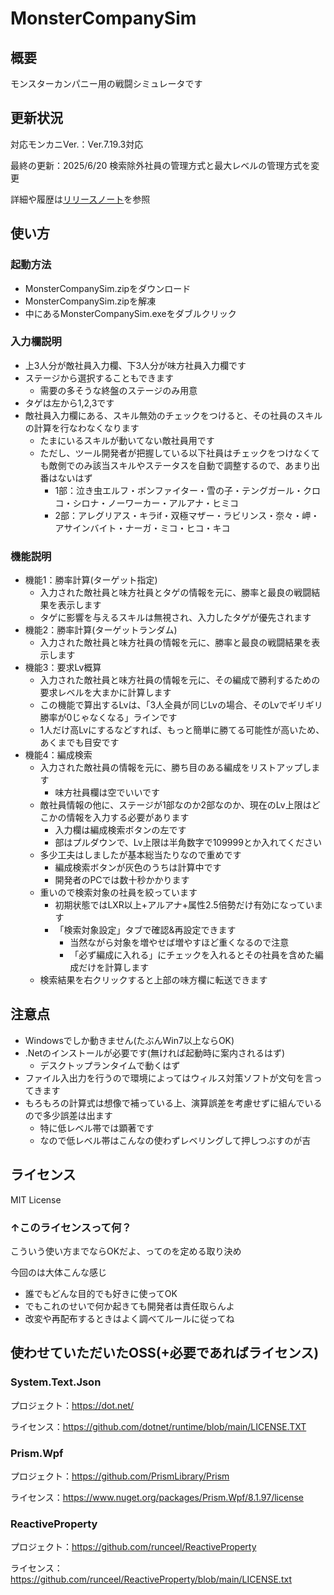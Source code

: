 # MonsterCompanySim

## 概要

モンスターカンパニー用の戦闘シミュレータです

## 更新状況

対応モンカニVer.：Ver.7.19.3対応

最終の更新：2025/6/20 検索除外社員の管理方式と最大レベルの管理方式を変更

詳細や履歴は[リリースノート](ReleaseNotes.md)を参照

## 使い方

### 起動方法

- MonsterCompanySim.zipをダウンロード
- MonsterCompanySim.zipを解凍
- 中にあるMonsterCompanySim.exeをダブルクリック

### 入力欄説明

- 上3人分が敵社員入力欄、下3人分が味方社員入力欄です
- ステージから選択することもできます
  - 需要の多そうな終盤のステージのみ用意
- タゲは左から1,2,3です
- 敵社員入力欄にある、スキル無効のチェックをつけると、その社員のスキルの計算を行なわなくなります
  - たまにいるスキルが動いてない敵社員用です
  - ただし、ツール開発者が把握している以下社員はチェックをつけなくても敵側でのみ該当スキルやステータスを自動で調整するので、あまり出番はないはず
    - 1部：泣き虫エルフ・ボンファイター・雪の子・テングガール・クロコ・シロナ・ノーワーカー・アルアナ・ヒミコ
    - 2部：アレグリアス・キラif・双極マザー・ラビリンス・奈々・岬・アサインバイト・ナーガ・ミコ・ヒコ・キコ

### 機能説明

- 機能1：勝率計算(ターゲット指定)
  - 入力された敵社員と味方社員とタゲの情報を元に、勝率と最良の戦闘結果を表示します
  - タゲに影響を与えるスキルは無視され、入力したタゲが優先されます
- 機能2：勝率計算(ターゲットランダム)
  - 入力された敵社員と味方社員の情報を元に、勝率と最良の戦闘結果を表示します
- 機能3：要求Lv概算
  - 入力された敵社員と味方社員の情報を元に、その編成で勝利するための要求レベルを大まかに計算します
  - この機能で算出するLvは、「3人全員が同じLvの場合、そのLvでギリギリ勝率が0じゃなくなる」ラインです
  - 1人だけ高Lvにするなどすれば、もっと簡単に勝てる可能性が高いため、あくまでも目安です
- 機能4：編成検索
  - 入力された敵社員の情報を元に、勝ち目のある編成をリストアップします
    - 味方社員欄は空でいいです
  - 敵社員情報の他に、ステージが1部なのか2部なのか、現在のLv上限はどこかの情報を入力する必要があります
    - 入力欄は編成検索ボタンの左です
    - 部はプルダウンで、Lv上限は半角数字で109999とか入れてください
  - 多少工夫はしましたが基本総当たりなので重めです
    - 編成検索ボタンが灰色のうちは計算中です
    - 開発者のPCでは数十秒かかります
  - 重いので検索対象の社員を絞っています
    - 初期状態ではLXR以上+アルアナ+属性2.5倍勢だけ有効になっています
    - 「検索対象設定」タブで確認&再設定できます
      - 当然ながら対象を増やせば増やすほど重くなるので注意
      - 「必ず編成に入れる」にチェックを入れるとその社員を含めた編成だけを計算します
  - 検索結果を右クリックすると上部の味方欄に転送できます

## 注意点

- Windowsでしか動きません(たぶんWin7以上ならOK)
- .Netのインストールが必要です(無ければ起動時に案内されるはず)
  - デスクトップランタイムで動くはず
- ファイル入出力を行うので環境によってはウィルス対策ソフトが文句を言ってきます
- もろもろの計算式は想像で補っている上、演算誤差を考慮せずに組んでいるので多少誤差は出ます
  - 特に低レベル帯では顕著です
  - なので低レベル帯はこんなの使わずレベリングして押しつぶすのが吉

## ライセンス

MIT License

### ↑このライセンスって何？

こういう使い方までならOKだよ、ってのを定める取り決め

今回のは大体こんな感じ

- 誰でもどんな目的でも好きに使ってOK
- でもこれのせいで何か起きても開発者は責任取らんよ
- 改変や再配布するときはよく調べてルールに従ってね

## 使わせていただいたOSS(+必要であればライセンス)

### System.Text.Json

プロジェクト：<https://dot.net/>

ライセンス：<https://github.com/dotnet/runtime/blob/main/LICENSE.TXT>

### Prism.Wpf

プロジェクト：<https://github.com/PrismLibrary/Prism>

ライセンス：<https://www.nuget.org/packages/Prism.Wpf/8.1.97/license>

### ReactiveProperty

プロジェクト：<https://github.com/runceel/ReactiveProperty>

ライセンス：<https://github.com/runceel/ReactiveProperty/blob/main/LICENSE.txt>
